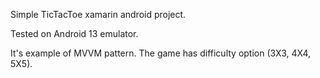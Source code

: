 Simple TicTacToe xamarin android project.

Tested on Android 13 emulator.

It's example of MVVM pattern. 
The game has difficulty option (3X3, 4X4, 5X5).

